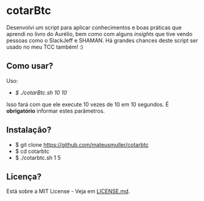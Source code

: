 # cotarBtc
Desenvolvi um script para aplicar conhecimentos e boas práticas que aprendi no livro do Aurélio, bem como com alguns *insights* que tive vendo pessoas como o SlackJeff e SHAMAN. Há grandes chances deste script ser usado no meu TCC também! :)

## Como usar?
Uso:

* *$ ./cotarBtc.sh 10 10*
  
Isso fará com que ele execute 10 vezes de 10 em 10 segundos. É **obrigatório** informar estes parâmetros.

## Instalação?
* $ git clone https://github.com/mateusmuller/cotarbtc
* $ cd cotarbtc
* $ ./cotarbtc.sh 1 5

## Licença?
Está sobre a MIT License - Veja em [LICENSE.md](LICENSE.md).

